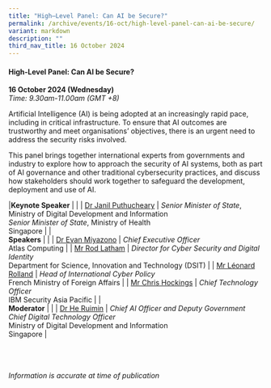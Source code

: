 ```yaml
---
title: "High–Level Panel: Can AI be Secure?"
permalink: /archive/events/16-oct/high-level-panel-can-ai-be-secure/
variant: markdown
description: ""
third_nav_title: 16 October 2024
---
```

#### **High-Level Panel: Can AI be Secure?**

**16 October 2024 (Wednesday)**  
*Time: 9.30am-11.00am (GMT +8)*

Artificial Intelligence (AI) is being adopted at an increasingly rapid pace, including in critical infrastructure. To ensure that AI outcomes are trustworthy and meet organisations’ objectives, there is an urgent need to address the security risks involved. 

This panel brings together international experts from governments and industry to explore how to approach the security of AI systems, both as part of AI governance and other traditional cybersecurity practices, and discuss how stakeholders should work together to safeguard the development, deployment and use of AI. 

|**Keynote Speaker**          |                                                              |
| [Dr Janil Puthucheary](/speakers/dr-janil-puthucheary/)  | *Senior Minister of State*, Ministry of Digital Development and Information <br>*Senior Minister of State*, Ministry of Health <br>Singapore      |
|<br>**Speakers**          |                                                              |
| [Dr Evan Miyazono](/speakers/dr-evan-miyazono/)  | *Chief Executive Officer* <br>Atlas Computing      |
| [Mr Rod Latham](/speakers/mr-rod-latham/)  | *Director for Cyber Security and Digital Identity* <br>Department for Science, Innovation and Technology (DSIT)      |
| [Mr Léonard Rolland](/speakers/mr-leonard-rolland/)  | *Head of International Cyber Policy* <br>French Ministry of Foreign Affairs      |
| [Mr Chris Hockings](/speakers/mr-chris-hockings/)  | *Chief Technology Officer* <br>IBM Security Asia Pacific      |
|<br>**Moderator**          |                                                              |
| [Dr He Ruimin](/speakers/dr-he-ruimin/)  | *Chief AI Officer and Deputy Government Chief Digital Technology Officer* <br>Ministry of Digital Development and Information<br> Singapore       |

<br><br><br>
*Information is accurate at time of publication*